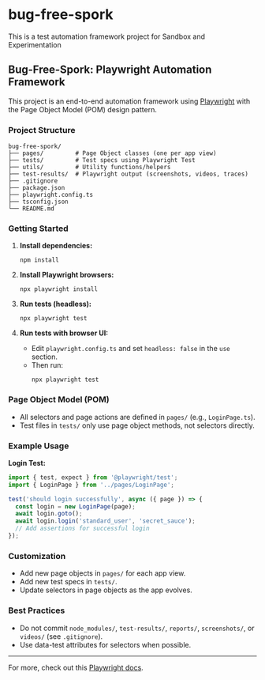 # bug-free-spork
This is a test automation framework project for Sandbox and Experimentation 
## Bug-Free-Spork: Playwright Automation Framework

This project is an end-to-end automation framework using [Playwright](https://playwright.dev/) with the Page Object Model (POM) design pattern.

### Project Structure

```
bug-free-spork/
├── pages/         # Page Object classes (one per app view)
├── tests/         # Test specs using Playwright Test
├── utils/         # Utility functions/helpers
├── test-results/  # Playwright output (screenshots, videos, traces)
├── .gitignore
├── package.json
├── playwright.config.ts
├── tsconfig.json
└── README.md
```

### Getting Started

1. **Install dependencies:**
	```
	npm install
	```

2. **Install Playwright browsers:**
	```
	npx playwright install
	```

3. **Run tests (headless):**
	```
	npx playwright test
	```

4. **Run tests with browser UI:**
	- Edit `playwright.config.ts` and set `headless: false` in the `use` section.
	- Then run:
	  ```
	  npx playwright test
	  ```

### Page Object Model (POM)
- All selectors and page actions are defined in `pages/` (e.g., `LoginPage.ts`).
- Test files in `tests/` only use page object methods, not selectors directly.

### Example Usage

**Login Test:**
```typescript
import { test, expect } from '@playwright/test';
import { LoginPage } from '../pages/LoginPage';

test('should login successfully', async ({ page }) => {
  const login = new LoginPage(page);
  await login.goto();
  await login.login('standard_user', 'secret_sauce');
  // Add assertions for successful login
});
```

### Customization
- Add new page objects in `pages/` for each app view.
- Add new test specs in `tests/`.
- Update selectors in page objects as the app evolves.

### Best Practices
- Do not commit `node_modules/`, `test-results/`, `reports/`, `screenshots/`, or `videos/` (see `.gitignore`).
- Use data-test attributes for selectors when possible.

---
For more, check out this [Playwright docs](https://playwright.dev/).
